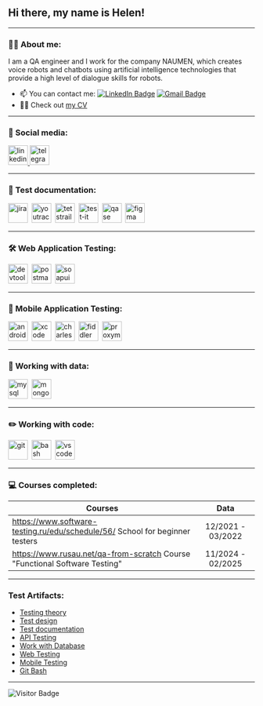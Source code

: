 ## Hi there, my name is Helen!

---

### 👨‍💻 About me:

I am a QA engineer and I work for the company NAUMEN, which creates voice robots and chatbots using artificial intelligence technologies that provide a high level of dialogue skills for robots.

- 📫 You can contact me: [![LinkedIn Badge](https://img.shields.io/badge/-@tokarevael-blue?style=flat&logo=LinkedIn&logoColor=white)](www.linkedin.com/in/tokarevael) [![Gmail Badge](https://img.shields.io/badge/-Gmail-red?style=flat&logo=Gmail&logoColor=white)](mailto:tokareva.euy@gmail.com)
- 👨‍💻 Check out [my CV](https://github.com/Tokarevael/Tokarevael/blob/main/Tokareva%20E%20-%20QA.pdf)
---

### 🤝 Social media:

  <div id="badges">
    <a href="https://www.linkedin.com/in/tokarevael/" target="_blank">
      <img src="https://cdn-icons-png.flaticon.com/512/2504/2504799.png" width="40" height="40" alt="linkedin" />
    </a>
    <a href="https://t.me/tokarevael" target="_blank">
      <img src="https://cdn-icons-png.flaticon.com/512/2111/2111646.png" width="40" height="40" alt="telegram" />
    </a>
  </div>

---

### 📁 Test documentation:

<div>
  <img src="https://cdn.jsdelivr.net/gh/devicons/devicon/icons/jira/jira-original.svg" title="jira" alt="jira" width="40" height="40"/>&nbsp
  <img src="https://upload.wikimedia.org/wikipedia/commons/thumb/8/8d/YouTrack_Icon.svg/1024px-YouTrack_Icon.svg.png?20200803082248" title="youtrack" alt="youtrack" width="40" height="40"/>&nbsp
  <img src="https://codahosted.io/packs/21236/unversioned/assets/LOGO/ba1091c59bab89cd2fd0f289622731fe16113d7b00905abe64759c313a4b73b76c1b0426076ed76cb74752234c734131df46992d5b8b48fc13e264240e4f7119f736cfeb64df36ded54b5cbf6198b9cadedf18dd0cac5c7dbcd16e6336c29363cd1292ba" title="testrail" alt="tetstrail" width="40" height="40"/>&nbsp
  <img src="https://x-kit.ru/images/thumbnails/560/560/detailed/9/Test_IT.png" title="test-it" alt="test-it" width="40" height="40"/>&nbsp
  <img src="https://luna1.co/eb0187.png" title="qase" alt="qase" width="40" height="40"/>&nbsp
  <img src="https://cdn.jsdelivr.net/gh/devicons/devicon/icons/figma/figma-original.svg" title="figma" alt="figma" width="40" height="40"/>&nbsp
</div>

---

### 🛠 Web Application Testing:

<div>
  <img src="https://d33wubrfki0l68.cloudfront.net/38b5c953a4667366685d55db55d057c86db1fc54/a0fdc/static/acae6b24d940347661ca901ea07f47c1/chrome-dev-logo-icon.png" title="devtools" alt="devtools" width="40" height="40"/>&nbsp
  <img src="https://seeklogo.com/images/P/postman-logo-0087CA0D15-seeklogo.com.png" title="postman" alt="postman" width="40" height="40"/>&nbsp
  <img src="https://static0.smartbear.co/smartbearbrand/media/images/home/soapui-icon.svg" title="soapui" alt="soapui" width="40" height="40"/>&nbsp
</div>

---

### 📱 Mobile Application Testing:

<div>
  <img src="https://cdn.jsdelivr.net/gh/devicons/devicon/icons/androidstudio/androidstudio-original.svg" title="android-studio" alt="android-studio" width="40" height="40"/>&nbsp
  <img src="https://cdn.jsdelivr.net/gh/devicons/devicon/icons/xcode/xcode-original.svg" title="xcode" alt="xcode" width="40" height="40"/>&nbsp
  <img src="https://user-images.githubusercontent.com/15472/41327135-e4bf090c-6eca-11e8-9b76-032e8e2b0707.png" title="charles-proxy" alt="charles-proxy" width="40" height="40"/>&nbsp
  <img src="https://www.megaleechers.com/storage/Fiddler-Everywhere-Icon.png" title="fiddler" alt="fiddler" width="40" height="40"/>&nbsp
  <img src="https://pbs.twimg.com/profile_images/1589614420766126080/slAIVDtr_400x400.jpg" title="proxyman" alt="proxyman" width="40" height="40"/>&nbsp
</div>


---

### 💾 Working with data:

<div>
  <img src="https://cdn.jsdelivr.net/gh/devicons/devicon/icons/mysql/mysql-original.svg" title="mysql" alt="mysql" width="40" height="40"/>&nbsp
  <img src="https://cdn.jsdelivr.net/gh/devicons/devicon/icons/mongodb/mongodb-original.svg" title="mongodb" alt="mongodb" width="40" height="40"/>&nbsp
</div>

---

### ✏️ Working with code:

<div>
  <img src="https://cdn.jsdelivr.net/gh/devicons/devicon/icons/git/git-original.svg" title="git" alt="git" width="40" height="40"/>&nbsp
  <img src="https://upload.wikimedia.org/wikipedia/commons/thumb/4/4b/Bash_Logo_Colored.svg/1024px-Bash_Logo_Colored.svg.png?20180723054350" title="bash" alt="bash" width="40" height="40"/>&nbsp
  <img src="https://cdn.jsdelivr.net/gh/devicons/devicon/icons/vscode/vscode-original.svg" title="vscode" alt="vscode" width="40" height="40"/>&nbsp
  
</div>

---

### 💻 Courses completed:

| Courses                                                                          | Data              |
| ---------------------------------------------------------------------------------| :---------------: |
| https://www.software-testing.ru/edu/schedule/56/ School for beginner testers     | 12/2021 - 03/2022 |
| https://www.rusau.net/qa-from-scratch Course "Functional Software Testing"       | 11/2024 - 02/2025 |

---

### Test Artifacts:

* [Testing theory](https://github.com/Tokarevael/Testingtheory.git)  
* [Test design](https://github.com/Tokarevael/Testdesign.git)  
* [Test documentation](https://github.com/Tokarevael/Testing-documentation.git)  
* [API Testing](https://github.com/Tokarevael/API.git)  
* [Work with Database](https://github.com/Tokarevael/Database.git)  
* [Web Testing](https://github.com/Tokarevael/Web.git)  
* [Mobile Testing](https://github.com/Tokarevael/Mobile.git)  
* [Git Bash](https://github.com/Tokarevael/git_bash.git)  


---

![Visitor Badge](https://visitor-badge.laobi.icu/badge?page_id=Tokarevael)
